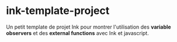 # ink-template-project

Un petit template de projet Ink pour montrer l'utilisation des __variable observers__ et des __external functions__ avec Ink et javascript.
